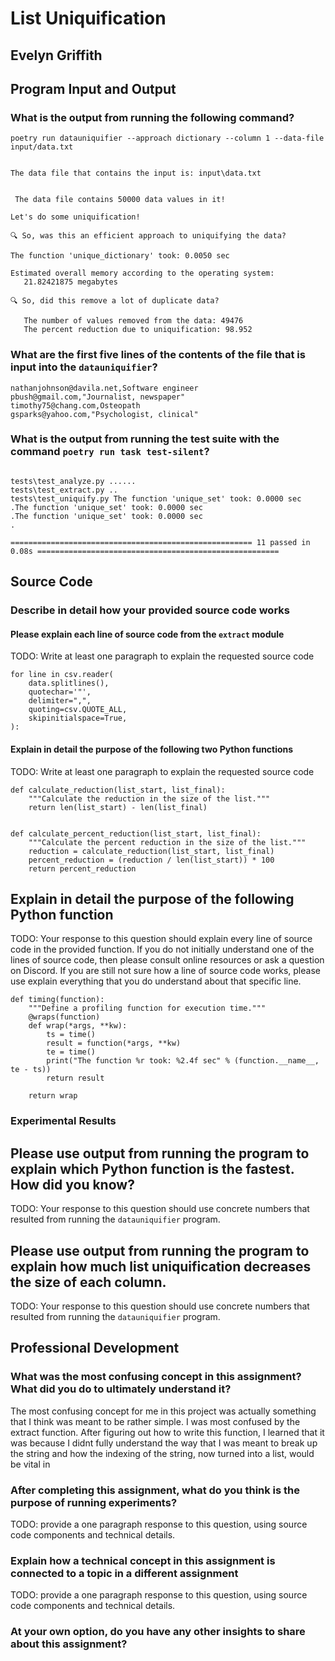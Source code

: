 # List Uniquification

## Evelyn Griffith

## Program Input and Output

### What is the output from running the following command?

`poetry run datauniquifier --approach dictionary --column 1 --data-file input/data.txt`

```The chosen approach to uniquify the file is: dictionary

The data file that contains the input is: input\data.txt


 The data file contains 50000 data values in it!

Let's do some uniquification!

🔍 So, was this an efficient approach to uniquifying the data?

The function 'unique_dictionary' took: 0.0050 sec

Estimated overall memory according to the operating system:
   21.82421875 megabytes

🔍 So, did this remove a lot of duplicate data?

   The number of values removed from the data: 49476
   The percent reduction due to uniquification: 98.952
```

### What are the first five lines of the contents of the file that is input into the `datauniquifier`?

```dana74@mahoney-perez.com,"Administrator, charities/voluntary organisations"
nathanjohnson@davila.net,Software engineer
pbush@gmail.com,"Journalist, newspaper"
timothy75@chang.com,Osteopath
gsparks@yahoo.com,"Psychologist, clinical"
```

### What is the output from running the test suite with the command `poetry run task test-silent`?

```collected 11 items

tests\test_analyze.py ......
tests\test_extract.py ..
tests\test_uniquify.py The function 'unique_set' took: 0.0000 sec
.The function 'unique_set' took: 0.0000 sec
.The function 'unique_set' took: 0.0000 sec
.

====================================================== 11 passed in 0.08s ====================================================== 
```

## Source Code

### Describe in detail how your provided source code works

#### Please explain each line of source code from the `extract` module

TODO: Write at least one paragraph to explain the requested source code

```
for line in csv.reader(
    data.splitlines(),
    quotechar='"',
    delimiter=",",
    quoting=csv.QUOTE_ALL,
    skipinitialspace=True,
):
```

#### Explain in detail the purpose of the following two Python functions

TODO: Write at least one paragraph to explain the requested source code

```
def calculate_reduction(list_start, list_final):
    """Calculate the reduction in the size of the list."""
    return len(list_start) - len(list_final)


def calculate_percent_reduction(list_start, list_final):
    """Calculate the percent reduction in the size of the list."""
    reduction = calculate_reduction(list_start, list_final)
    percent_reduction = (reduction / len(list_start)) * 100
    return percent_reduction
```

## Explain in detail the purpose of the following Python function

TODO: Your response to this question should explain every line of source code
in the provided function. If you do not initially understand one of the lines
of source code, then please consult online resources or ask a question on
Discord. If you are still not sure how a line of source code works, please use
explain everything that you do understand about that specific line.

```
def timing(function):
    """Define a profiling function for execution time."""
    @wraps(function)
    def wrap(*args, **kw):
        ts = time()
        result = function(*args, **kw)
        te = time()
        print("The function %r took: %2.4f sec" % (function.__name__, te - ts))
        return result

    return wrap
```

### Experimental Results

## Please use output from running the program to explain which Python function is the fastest. How did you know?

TODO: Your response to this question should use concrete numbers that resulted
from running the `datauniquifier` program.

## Please use output from running the program to explain how much list uniquification decreases the size of each column.

TODO: Your response to this question should use concrete numbers that resulted
from running the `datauniquifier` program.

## Professional Development

### What was the most confusing concept in this assignment? What did you do to ultimately understand it?

The most confusing concept for me in this project was actually something that I think was meant to be rather simple. I was most confused by the extract function. After figuring out how to write this function, I learned that it was because I didnt fully understand the way that I was meant to break up the string and how the indexing of the string, now turned into a list, would be vital in 

### After completing this assignment, what do you think is the purpose of running experiments?

TODO: provide a one paragraph response to this question, using source code components and technical details.

### Explain how a technical concept in this assignment is connected to a topic in a different assignment

TODO: provide a one paragraph response to this question, using source code components and technical details.

### At your own option, do you have any other insights to share about this assignment?
